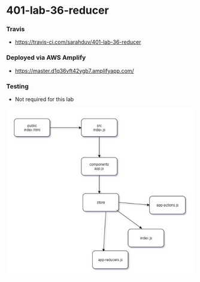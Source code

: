 # 401-lab-36-reducer

### Travis
- https://travis-ci.com/sarahduv/401-lab-36-reducer

### Deployed via AWS Amplify
- https://master.d1q36vft42ygb7.amplifyapp.com/

### Testing
- Not required for this lab

![image](https://github.com/sarahduv/401-lab-36-reducer/blob/master/assets/Capture.JPG?raw=true)
